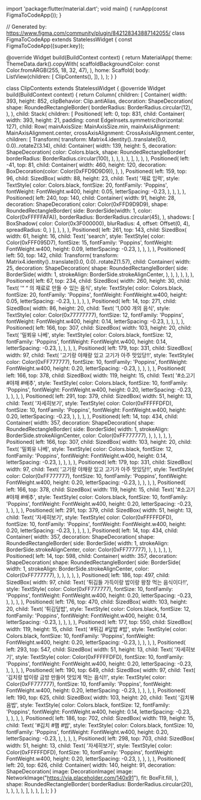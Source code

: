 import 'package:flutter/material.dart';
void main() {
    runApp(const FigmaToCodeApp());
  }
  
  // Generated by: https://www.figma.com/community/plugin/842128343887142055/
class FigmaToCodeApp extends StatelessWidget {
  const FigmaToCodeApp({super.key});

  @override
  Widget build(BuildContext context) {
    return MaterialApp(
      theme: ThemeData.dark().copyWith(
        scaffoldBackgroundColor: const Color.fromARGB(255, 18, 32, 47),
      ),
      home: Scaffold(
        body: ListView(children: [
          ClipContents(),
        ]),
      ),
    );
  }
}

class ClipContents extends StatelessWidget {
  @override
  Widget build(BuildContext context) {
    return Column(
      children: [
        Container(
          width: 393,
          height: 852,
          clipBehavior: Clip.antiAlias,
          decoration: ShapeDecoration(
            shape: RoundedRectangleBorder(
              borderRadius: BorderRadius.circular(12),
            ),
          ),
          child: Stack(
            children: [
              Positioned(
                left: 0,
                top: 831,
                child: Container(
                  width: 393,
                  height: 21,
                  padding: const EdgeInsets.symmetric(horizontal: 127),
                  child: Row(
                    mainAxisSize: MainAxisSize.min,
                    mainAxisAlignment: MainAxisAlignment.center,
                    crossAxisAlignment: CrossAxisAlignment.center,
                    children: [
                      Transform(
                        transform: Matrix4.identity()..translate(0.0, 0.0)..rotateZ(3.14),
                        child: Container(
                          width: 139,
                          height: 5,
                          decoration: ShapeDecoration(
                            color: Colors.black,
                            shape: RoundedRectangleBorder(
                              borderRadius: BorderRadius.circular(100),
                            ),
                          ),
                        ),
                      ),
                    ],
                  ),
                ),
              ),
                Positioned(
                left: -41,
                top: 81,
                child: Container(
                  width: 460,
                  height: 120,
                  decoration: BoxDecoration(color: Color(0xFFD9D9D9)),
                ),
              ),
              Positioned(
                left: 159,
                top: 96,
                child: SizedBox(
                  width: 88,
                  height: 23,
                  child: Text(
                    '재료 입력',
                    style: TextStyle(
                      color: Colors.black,
                      fontSize: 20,
                      fontFamily: 'Poppins',
                      fontWeight: FontWeight.w400,
                      height: 0.05,
                      letterSpacing: -0.23,
                    ),
                  ),
                ),
              ),
              Positioned(
                left: 240,
                top: 140,
                child: Container(
                  width: 91,
                  height: 28,
                  decoration: ShapeDecoration(
                    color: Color(0xFFD9D9D9),
                    shape: RoundedRectangleBorder(
                      side: BorderSide(width: 1, color: Color(0xFFFFFAFA)),
                      borderRadius: BorderRadius.circular(45),
                    ),
                    shadows: [
                      BoxShadow(
                        color: Color(0x3F000000),
                        blurRadius: 4,
                        offset: Offset(0, 4),
                        spreadRadius: 0,
                      )
                    ],
                  ),
                ),
              ),
              Positioned(
                left: 261,
                top: 143,
                child: SizedBox(
                  width: 61,
                  height: 16,
                  child: Text(
                    'search',
                    style: TextStyle(
                      color: Color(0xFFF095D7),
                      fontSize: 15,
                      fontFamily: 'Poppins',
                      fontWeight: FontWeight.w400,
                      height: 0.09,
                      letterSpacing: -0.23,
                    ),
                  ),
                ),
              ),
              Positioned(
                left: 50,
                top: 142,
                child: Transform(
                  transform: Matrix4.identity()..translate(0.0, 0.0)..rotateZ(1.57),
                  child: Container(
                    width: 25,
                    decoration: ShapeDecoration(
                      shape: RoundedRectangleBorder(
                        side: BorderSide(
                          width: 1,
                          strokeAlign: BorderSide.strokeAlignCenter,
                        ),
                      ),
                    ),
                  ),
                ),
              ),
              Positioned(
                left: 67,
                top: 234,
                child: SizedBox(
                  width: 260,
                  height: 30,
                  child: Text(
                    '“ “ 의 재료로 만들 수 있는 음식',
                    style: TextStyle(
                      color: Colors.black,
                      fontSize: 20,
                      fontFamily: 'Poppins',
                      fontWeight: FontWeight.w400,
                      height: 0.05,
                      letterSpacing: -0.23,
                    ),
                  ),
                ),
              ),
              Positioned(
                left: 14,
                top: 271,
                child: SizedBox(
                  width: 86,
                  height: 20,
                  child: Text(
                    '1,000 개의 음식',
                    style: TextStyle(
                      color: Color(0x77777777),
                      fontSize: 12,
                      fontFamily: 'Poppins',
                      fontWeight: FontWeight.w400,
                      height: 0.14,
                      letterSpacing: -0.23,
                    ),
                  ),
                ),
              ),
              Positioned(
                left: 166,
                top: 307,
                child: SizedBox(
                  width: 103,
                  height: 20,
                  child: Text(
                    '밀푀유 나베',
                    style: TextStyle(
                      color: Colors.black,
                      fontSize: 12,
                      fontFamily: 'Poppins',
                      fontWeight: FontWeight.w400,
                      height: 0.14,
                      letterSpacing: -0.23,
                    ),
                  ),
                ),
              ),
              Positioned(
                left: 179,
                top: 331,
                child: SizedBox(
                  width: 97,
                  child: Text(
                    '고기랑 야채랑 있고 고기가 아주 맛있당!!',
                    style: TextStyle(
                      color: Color(0xFF777777),
                      fontSize: 10,
                      fontFamily: 'Poppins',
                      fontWeight: FontWeight.w400,
                      height: 0.20,
                      letterSpacing: -0.23,
                    ),
                  ),
                ),
              ),
              Positioned(
                left: 166,
                top: 378,
                child: SizedBox(
                  width: 119,
                  height: 15,
                  child: Text(
                    '#소고기  #야채   #배추',
                    style: TextStyle(
                      color: Colors.black,
                      fontSize: 10,
                      fontFamily: 'Poppins',
                      fontWeight: FontWeight.w400,
                      height: 0.20,
                      letterSpacing: -0.23,
                    ),
                  ),
                ),
              ),
              Positioned(
                left: 291,
                top: 379,
                child: SizedBox(
                  width: 51,
                  height: 13,
                  child: Text(
                    '자세히보기',
                    style: TextStyle(
                      color: Color(0xFFFFFDFD),
                      fontSize: 10,
                      fontFamily: 'Poppins',
                      fontWeight: FontWeight.w400,
                      height: 0.20,
                      letterSpacing: -0.23,
                    ),
                  ),
                ),
              ),
              Positioned(
                left: 14,
                top: 434,
                child: Container(
                  width: 357,
                  decoration: ShapeDecoration(
                    shape: RoundedRectangleBorder(
                      side: BorderSide(
                        width: 1,
                        strokeAlign: BorderSide.strokeAlignCenter,
                        color: Color(0xFF777777),
                      ),
                    ),
                  ),
                ),
              ),
              Positioned(
                left: 166,
                top: 307,
                child: SizedBox(
                  width: 103,
                  height: 20,
                  child: Text(
                    '밀푀유 나베',
                    style: TextStyle(
                      color: Colors.black,
                      fontSize: 12,
                      fontFamily: 'Poppins',
                      fontWeight: FontWeight.w400,
                      height: 0.14,
                      letterSpacing: -0.23,
                    ),
                  ),
                ),
              ),
              Positioned(
                left: 179,
                top: 331,
                child: SizedBox(
                  width: 97,
                  child: Text(
                    '고기랑 야채랑 있고 고기가 아주 맛있당!!',
                    style: TextStyle(
                      color: Color(0xFF777777),
                      fontSize: 10,
                      fontFamily: 'Poppins',
                      fontWeight: FontWeight.w400,
                      height: 0.20,
                      letterSpacing: -0.23,
                    ),
                  ),
                ),
              ),
              Positioned(
                left: 166,
                top: 378,
                child: SizedBox(
                  width: 119,
                  height: 15,
                  child: Text(
                    '#소고기  #야채   #배추',
                    style: TextStyle(
                      color: Colors.black,
                      fontSize: 10,
                      fontFamily: 'Poppins',
                      fontWeight: FontWeight.w400,
                      height: 0.20,
                      letterSpacing: -0.23,
                    ),
                  ),
                ),
              ),
              Positioned(
                left: 291,
                top: 379,
                child: SizedBox(
                  width: 51,
                  height: 13,
                  child: Text(
                    '자세히보기',
                    style: TextStyle(
                      color: Color(0xFFFFFDFD),
                      fontSize: 10,
                      fontFamily: 'Poppins',
                      fontWeight: FontWeight.w400,
                      height: 0.20,
                      letterSpacing: -0.23,
                    ),
                  ),
                ),
              ),
              Positioned(
                left: 14,
                top: 434,
                child: Container(
                  width: 357,
                  decoration: ShapeDecoration(
                    shape: RoundedRectangleBorder(
                      side: BorderSide(
                        width: 1,
                        strokeAlign: BorderSide.strokeAlignCenter,
                        color: Color(0xFF777777),
                      ),
                    ),
                  ),
                ),
              ),
               Positioned(
                left: 14,
                top: 598,
                child: Container(
                  width: 357,
                  decoration: ShapeDecoration(
                    shape: RoundedRectangleBorder(
                      side: BorderSide(
                        width: 1,
                        strokeAlign: BorderSide.strokeAlignCenter,
                        color: Color(0xFF777777),
                      ),
                    ),
                  ),
                ),
              ),
              Positioned(
                left: 186,
                top: 497,
                child: SizedBox(
                  width: 97,
                  child: Text(
                    '튀김들 가득이랑 밥이랑 왕창 먹는 음식이다!!',
                    style: TextStyle(
                      color: Color(0xFF777777),
                      fontSize: 10,
                      fontFamily: 'Poppins',
                      fontWeight: FontWeight.w400,
                      height: 0.20,
                      letterSpacing: -0.23,
                    ),
                  ),
                ),
              ),
              Positioned(
                left: 176,
                top: 470,
                child: SizedBox(
                  width: 103,
                  height: 20,
                  child: Text(
                    '튀김덮밥',
                    style: TextStyle(
                      color: Colors.black,
                      fontSize: 12,
                      fontFamily: 'Poppins',
                      fontWeight: FontWeight.w400,
                      height: 0.14,
                      letterSpacing: -0.23,
                    ),
                  ),
                ),
              ),
              Positioned(
                left: 177,
                top: 550,
                child: SizedBox(
                  width: 119,
                  height: 15,
                  child: Text(
                    '#튀김  #덮밥   #밥',
                    style: TextStyle(
                      color: Colors.black,
                      fontSize: 10,
                      fontFamily: 'Poppins',
                      fontWeight: FontWeight.w400,
                      height: 0.20,
                      letterSpacing: -0.23,
                    ),
                  ),
                ),
              ),
              Positioned(
                left: 293,
                top: 547,
                child: SizedBox(
                  width: 51,
                  height: 13,
                  child: Text(
                    '자세히보기',
                    style: TextStyle(
                      color: Color(0xFFFFFDFD),
                      fontSize: 10,
                      fontFamily: 'Poppins',
                      fontWeight: FontWeight.w400,
                      height: 0.20,
                      letterSpacing: -0.23,
                    ),
                  ),
                ),
              ),
              Positioned(
                left: 190,
                top: 649,
                child: SizedBox(
                  width: 97,
                  child: Text(
                    '김치랑 밥이랑 금방 만들어 맛있게 먹는 음식!!',
                    style: TextStyle(
                      color: Color(0xFF777777),
                      fontSize: 10,
                      fontFamily: 'Poppins',
                      fontWeight: FontWeight.w400,
                      height: 0.20,
                      letterSpacing: -0.23,
                    ),
                  ),
                ),
              ),
              Positioned(
                left: 190,
                top: 625,
                child: SizedBox(
                  width: 103,
                  height: 20,
                  child: Text(
                    '김치볶음밥',
                    style: TextStyle(
                      color: Colors.black,
                      fontSize: 12,
                      fontFamily: 'Poppins',
                      fontWeight: FontWeight.w400,
                      height: 0.14,
                      letterSpacing: -0.23,
                    ),
                  ),
                ),
              ),
              Positioned(
                left: 186,
                top: 702,
                child: SizedBox(
                  width: 119,
                  height: 15,
                  child: Text(
                    '#김치  #햄   #밥',
                    style: TextStyle(
                      color: Colors.black,
                      fontSize: 10,
                      fontFamily: 'Poppins',
                      fontWeight: FontWeight.w400,
                      height: 0.20,
                      letterSpacing: -0.23,
                    ),
                  ),
                ),
              ),
              Positioned(
                left: 298,
                top: 703,
                child: SizedBox(
                  width: 51,
                  height: 13,
                  child: Text(
                    '자세히보기',
                    style: TextStyle(
                      color: Color(0xFFFFFDFD),
                      fontSize: 10,
                      fontFamily: 'Poppins',
                      fontWeight: FontWeight.w400,
                      height: 0.20,
                      letterSpacing: -0.23,
                    ),
                  ),
                ),
              ),
              Positioned(
                left: 20,
                top: 626,
                child: Container(
                  width: 140,
                  height: 91,
                  decoration: ShapeDecoration(
                    image: DecorationImage(
                      image: NetworkImage("https://via.placeholder.com/140x91"),
                      fit: BoxFit.fill,
                    ),
                    shape: RoundedRectangleBorder(
                      borderRadius: BorderRadius.circular(20),
                    ),
                  ),
                ),
              ),
            ],
          ),
        ),
      ],
    );
  }
}

